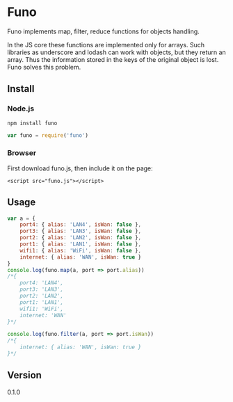 # Funo
Funo implements map, filter, reduce functions for objects handling. 

In the JS core these functions are implemented only for arrays. Such libraries as underscore and lodash can work with objects, but they return an array. Thus the information stored in the keys of the original object is lost. Funo solves this problem.
## Install
### Node.js
```
npm install funo
```
```js
var funo = require('funo')
```
### Browser
First download funo.js, then include it on the page:
```
<script src="funo.js"></script>
```
## Usage
```js
var a = {
    port4: { alias: 'LAN4', isWan: false },
    port3: { alias: 'LAN3', isWan: false },
    port2: { alias: 'LAN2', isWan: false },
    port1: { alias: 'LAN1', isWan: false },
    wifi1: { alias: 'WiFi', isWan: false },
    internet: { alias: 'WAN', isWan: true }
}
console.log(funo.map(a, port => port.alias))
/*{
    port4: 'LAN4',
    port3: 'LAN3',
    port2: 'LAN2',
    port1: 'LAN1',
    wifi1: 'WiFi',
    internet: 'WAN'
}*/

console.log(funo.filter(a, port => port.isWan))
/*{
    internet: { alias: 'WAN', isWan: true }
}*/
```

## Version
0.1.0
